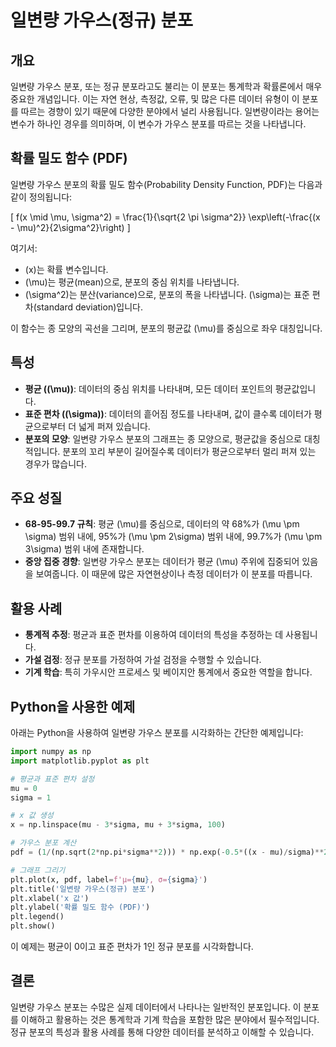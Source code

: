 # 일변량 가우스(정규) 분포

## 개요
일변량 가우스 분포, 또는 정규 분포라고도 불리는 이 분포는 통계학과 확률론에서 매우 중요한 개념입니다. 이는 자연 현상, 측정값, 오류, 및 많은 다른 데이터 유형이 이 분포를 따르는 경향이 있기 때문에 다양한 분야에서 널리 사용됩니다. 일변량이라는 용어는 변수가 하나인 경우를 의미하며, 이 변수가 가우스 분포를 따르는 것을 나타냅니다.

## 확률 밀도 함수 (PDF)
일변량 가우스 분포의 확률 밀도 함수(Probability Density Function, PDF)는 다음과 같이 정의됩니다:

\[
f(x \mid \mu, \sigma^2) = \frac{1}{\sqrt{2 \pi \sigma^2}} \exp\left(-\frac{(x - \mu)^2}{2\sigma^2}\right)
\]

여기서:
- \(x\)는 확률 변수입니다.
- \(\mu\)는 평균(mean)으로, 분포의 중심 위치를 나타냅니다.
- \(\sigma^2\)는 분산(variance)으로, 분포의 폭을 나타냅니다. \(\sigma\)는 표준 편차(standard deviation)입니다.

이 함수는 종 모양의 곡선을 그리며, 분포의 평균값 \(\mu\)를 중심으로 좌우 대칭입니다.

## 특성
- **평균 (\(\mu\))**: 데이터의 중심 위치를 나타내며, 모든 데이터 포인트의 평균값입니다.
- **표준 편차 (\(\sigma\))**: 데이터의 흩어짐 정도를 나타내며, 값이 클수록 데이터가 평균으로부터 더 넓게 퍼져 있습니다.
- **분포의 모양**: 일변량 가우스 분포의 그래프는 종 모양으로, 평균값을 중심으로 대칭적입니다. 분포의 꼬리 부분이 길어질수록 데이터가 평균으로부터 멀리 퍼져 있는 경우가 많습니다.

## 주요 성질
- **68-95-99.7 규칙**: 평균 \(\mu\)를 중심으로, 데이터의 약 68%가 \(\mu \pm \sigma\) 범위 내에, 95%가 \(\mu \pm 2\sigma\) 범위 내에, 99.7%가 \(\mu \pm 3\sigma\) 범위 내에 존재합니다.
- **중앙 집중 경향**: 일변량 가우스 분포는 데이터가 평균 \(\mu\) 주위에 집중되어 있음을 보여줍니다. 이 때문에 많은 자연현상이나 측정 데이터가 이 분포를 따릅니다.

## 활용 사례
- **통계적 추정**: 평균과 표준 편차를 이용하여 데이터의 특성을 추정하는 데 사용됩니다.
- **가설 검정**: 정규 분포를 가정하여 가설 검정을 수행할 수 있습니다.
- **기계 학습**: 특히 가우시안 프로세스 및 베이지안 통계에서 중요한 역할을 합니다.

## Python을 사용한 예제
아래는 Python을 사용하여 일변량 가우스 분포를 시각화하는 간단한 예제입니다:

```python
import numpy as np
import matplotlib.pyplot as plt

# 평균과 표준 편차 설정
mu = 0
sigma = 1

# x 값 생성
x = np.linspace(mu - 3*sigma, mu + 3*sigma, 100)

# 가우스 분포 계산
pdf = (1/(np.sqrt(2*np.pi*sigma**2))) * np.exp(-0.5*((x - mu)/sigma)**2)

# 그래프 그리기
plt.plot(x, pdf, label=f'μ={mu}, σ={sigma}')
plt.title('일변량 가우스(정규) 분포')
plt.xlabel('x 값')
plt.ylabel('확률 밀도 함수 (PDF)')
plt.legend()
plt.show()
```
이 예제는 평균이 0이고 표준 편차가 1인 정규 분포를 시각화합니다.

## 결론
일변량 가우스 분포는 수많은 실제 데이터에서 나타나는 일반적인 분포입니다. 이 분포를 이해하고 활용하는 것은 통계학과 기계 학습을 포함한 많은 분야에서 필수적입니다. 정규 분포의 특성과 활용 사례를 통해 다양한 데이터를 분석하고 이해할 수 있습니다.